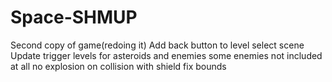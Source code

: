# Space-SHMUP
Second copy of game(redoing it)
Add back button to level select scene
Update trigger levels for asteroids and enemies
some enemies not included at all
no explosion on collision with shield
fix bounds
